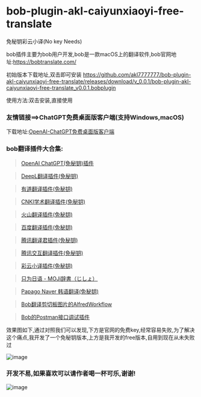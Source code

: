 # bob-plugin-akl-caiyunxiaoyi-free-translate
免秘钥彩云小译(No key Needs)

bob插件主要为bob用户开发,bob是一款macOS上的翻译软件,bob官网地址:https://bobtranslate.com/

初始版本下载地址,双击即可安装
https://github.com/akl7777777/bob-plugin-akl-caiyunxiaoyi-free-translate/releases/download/v_0.0.1/bob-plugin-akl-caiyunxiaoyi-free-translate_v0.0.1.bobplugin



使用方法:双击安装,直接使用


### 友情链接==>ChatGPT免费桌面版客户端(支持Windows,macOS)
下载地址:[OpenAI-ChatGPT免费桌面版客户端](https://github.com/akl7777777/free-chatgpt-client-pub)

### bob翻译插件大合集:

>[OpenAI ChatGPT(免秘钥)插件](https://github.com/akl7777777/bob-plugin-akl-chatgpt-free-translate)

>[DeepL翻译插件(免秘钥)](https://github.com/akl7777777/bob-plugin-akl-deepl-free-translate)

>[有道翻译插件(免秘钥)](https://github.com/akl7777777/bob-plugin-akl-youdao-free-translate)

>[CNKI学术翻译插件(免秘钥)](https://github.com/akl7777777/bob-plugin-akl-cnki-free-translate)

>[火山翻译插件(免秘钥)](https://github.com/akl7777777/bob-plugin-akl-volcengine-free-translate)

>[百度翻译插件(免秘钥)](https://github.com/akl7777777/bob-plugin-akl-baidu-free-translate)

>[腾讯翻译君插件(免秘钥)](https://github.com/akl7777777/bob-plugin-akl-tencent-free-translate)

>[腾讯交互翻译插件(免秘钥)](https://github.com/akl7777777/bob-plugin-akl-transmart-free-translate)

>[彩云小译插件(免秘钥)](https://github.com/akl7777777/bob-plugin-akl-caiyunxiaoyi-free-translate)

>[只为日语 - MOJi辞書（じしょ）](https://github.com/akl7777777/bob-plugin-akl-mojidict-translate)

>[Papago Naver 韩语翻译(免秘钥)](https://github.com/akl7777777/bob-plugin-akl-papago-free-translate)

>[Bob翻译剪切板图片的AlfredWorkflow](https://github.com/akl7777777/BobTranslateClipboard)

>[Bob的Postman接口调试插件](https://github.com/akl7777777/bob-plugin-akl-postman)


效果图如下,通过对照我们可以发现,下方是官网的免费key,经常容易失败,为了解决这个痛点,我开发了一个免秘钥版本,上方是我开发的free版本,自用到现在从未失败过

![image](https://user-images.githubusercontent.com/84266551/221086464-cf0a6f4b-52ee-4c16-a103-fae6a7f5f3a9.png)



### 开发不易,如果喜欢可以请作者喝一杯可乐,谢谢!


![image](https://user-images.githubusercontent.com/84266551/219829283-3ed1798e-aeed-4174-bbcb-f93bf3008817.png)
